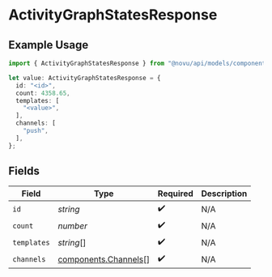 # ActivityGraphStatesResponse

## Example Usage

```typescript
import { ActivityGraphStatesResponse } from "@novu/api/models/components";

let value: ActivityGraphStatesResponse = {
  id: "<id>",
  count: 4358.65,
  templates: [
    "<value>",
  ],
  channels: [
    "push",
  ],
};
```

## Fields

| Field                                                        | Type                                                         | Required                                                     | Description                                                  |
| ------------------------------------------------------------ | ------------------------------------------------------------ | ------------------------------------------------------------ | ------------------------------------------------------------ |
| `id`                                                         | *string*                                                     | :heavy_check_mark:                                           | N/A                                                          |
| `count`                                                      | *number*                                                     | :heavy_check_mark:                                           | N/A                                                          |
| `templates`                                                  | *string*[]                                                   | :heavy_check_mark:                                           | N/A                                                          |
| `channels`                                                   | [components.Channels](../../models/components/channels.md)[] | :heavy_check_mark:                                           | N/A                                                          |
